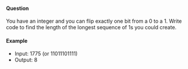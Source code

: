 #### Question

You have an integer and you can flip exactly one bit from a 0 to a 1. Write code to find the length of the longest sequence of 1s you could create.

#### Example

- Input: 1775 (or 11011101111)
- Output: 8
